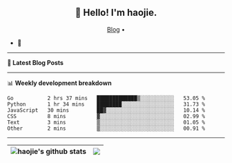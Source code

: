 <h2 align="center">👋 Hello! I'm haojie.</h2>
<p align="center">
  <a href="https://aoyouer.com">Blog</a> •
</p>


- 🔭 


-------

**📝 Latest Blog Posts**


-------

📊 **Weekly development breakdown**
<!--START_SECTION:waka-->

```text
Go           2 hrs 37 mins   █████████████▒░░░░░░░░░░░   53.05 %
Python       1 hr 34 mins    ████████░░░░░░░░░░░░░░░░░   31.73 %
JavaScript   30 mins         ██▓░░░░░░░░░░░░░░░░░░░░░░   10.14 %
CSS          8 mins          ▓░░░░░░░░░░░░░░░░░░░░░░░░   02.99 %
Text         3 mins          ▒░░░░░░░░░░░░░░░░░░░░░░░░   01.05 %
Other        2 mins          ▒░░░░░░░░░░░░░░░░░░░░░░░░   00.91 %
```

<!--END_SECTION:waka-->

-------



| <img align="center" src="https://github-readme-stats.vercel.app/api?username=haojie06&show_icons=true&theme=graywhite&show_icons=true&count_private=true&include_all_commits=true&hide_border=true" alt="haojie's github stats" /> | <img align="center" src="https://github-readme-stats.vercel.app/api/top-langs/?username=haojie06&layout=compact&theme=graywhite&hide_border=true&hide=css,html" /> |
| ------------- | ------------- |


